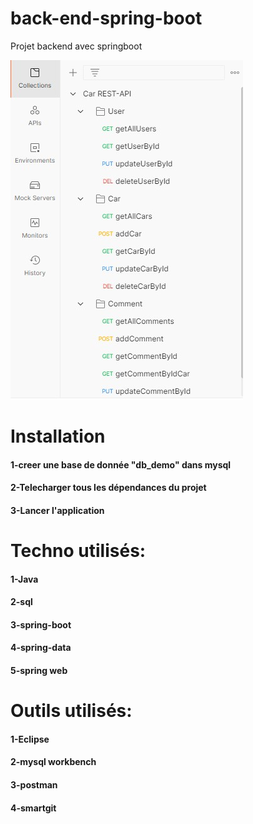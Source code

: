 # back-end-spring-boot
Projet backend avec springboot

![Rest-api-postman](https://github.com/ingeno-test/Backend-spring-boot/blob/master/screenshot.jpg)

# Installation
#### 1-creer une base de donnée "db_demo" dans mysql
#### 2-Telecharger tous les dépendances du projet
#### 3-Lancer l'application

# Techno utilisés:
#### 1-Java
#### 2-sql
#### 3-spring-boot
#### 4-spring-data
#### 5-spring web

# Outils utilisés:
#### 1-Eclipse
#### 2-mysql workbench
#### 3-postman
#### 4-smartgit



